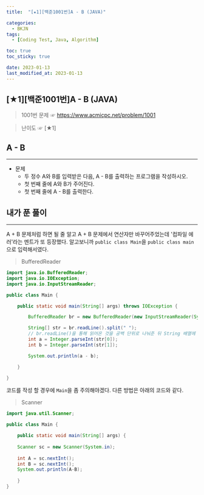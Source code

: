 ```yaml
---
title:  "[★1][백준1001번]A - B (JAVA)" 

categories:
  - BKJN
tags:
  - [Coding Test, Java, Algorithm]

toc: true
toc_sticky: true

date: 2023-01-13
last_modified_at: 2023-01-13
---
```

[★1][백준1001번]A - B (JAVA)
----
> 1001번 문제 ☞ <https://www.acmicpc.net/problem/1001>  

> 난이도 ☞ [★1]
  
## A - B 
___  
- 문제
  - 두 정수 A와 B를 입력받은 다음, A - B를 출력하는 프로그램을 작성하시오.
  - 첫 번째 줄에 A와 B가 주어진다.
  - 첫 번째 줄에 A - B를 출력한다.
  
## 내가 푼 풀이
___  
A + B 문제처럼 하면 될 줄 알고 A + B 문제에서 연산자만 바꾸어주었는데 '컴파일 에러'라는 멘트가 또 등장했다. 알고보니까  `public class Main`을 `public class main`으로 입력해서였다.

> BufferedReader  
  
```java
import java.io.BufferedReader;
import java.io.IOException;
import java.io.InputStreamReader;

public class Main {

	public static void main(String[] args) throws IOException {

		BufferedReader br = new BufferedReader(new InputStreamReader(System.in));

		String[] str = br.readLine().split(" ");
		// br.readLine()을 통해 읽어온 것을 공백 단위로 나눠준 뒤 String 배열에 각각 저장
		int a = Integer.parseInt(str[0]);
		int b = Integer.parseInt(str[1]);

		System.out.println(a - b);

	}

}
```
코드를 작성 할 경우에 `Main`을 좀 주의해야겠다. 다른 방법은 아래의 코드와 같다.
> Scanner
  
```java
import java.util.Scanner;

public class Main {

	public static void main(String[] args) {
		
	Scanner sc = new Scanner(System.in);
	
	int A = sc.nextInt();
	int B = sc.nextInt();
	System.out.println(A-B);
	
	}
}
```
